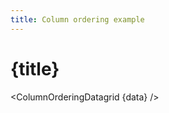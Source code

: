 ```yaml
---
title: Column ordering example
---
```


<script>
import ColumnOrderingDatagrid from './column-ordering-datagrid.svelte';
import { inventoryData as data } from '$lib/data/data-storage.svelte';
</script>

# {title}

<ColumnOrderingDatagrid {data} />
